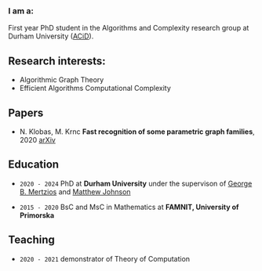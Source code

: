 ### I am a:
First year PhD student in the Algorithms and Complexity research group at Durham University ([ACiD](http://community.dur.ac.uk/algorithms.complexity/)).

## Research interests:

- Algorithmic Graph Theory
- Efficient Algorithms Computational Complexity

## Papers
- N. Klobas, M. Krnc **Fast recognition of some parametric graph families**, 2020 [arXiv](https://arxiv.org/abs/2008.08856)


## Education

- `2020 - 2024`
PhD at __Durham University__ under the supervison of [George B. Mertzios](http://community.dur.ac.uk/george.mertzios/) and [Matthew Johnson](https://community.dur.ac.uk/matthew.johnson2/)

- `2015 - 2020`
BsC and MsC in Mathematics at __FAMNIT, University of Primorska__

## Teaching
- `2020 - 2021` demonstrator of Theory of Computation
